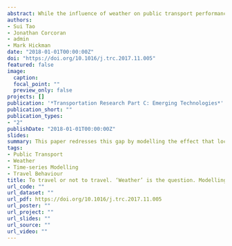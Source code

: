 ```yaml
---
abstract: While the influence of weather on public transport performance and ridership has been the topic for some research, the real-time response of transit usage to variations in weather conditions is yet to be fully understood. This paper redresses this gap by modelling the effect that local weather conditions exert on hourly bus ridership in sub-tropical Brisbane, Australia. Drawing on a transit smart card data set and detailed weather measurements, a suite of time-series regression models are computed to capture the concurrent and lagged effects that weather conditions exert on bus ridership. Our findings highlight that changes in particularly temperature and rainfall were found to induce significant hour-to-hour changes in bus ridership, with such effects varying markedly across both a 24 h period and the transit network. These results are important for public transport service operations in their capacity to inform timely responses to real-time changes in passengers’ travel demand induced by the onset of particular weather conditions.
authors:
- Sui Tao
- Jonathan Corcoran
- admin
- Mark Hickman
date: "2018-01-01T00:00:00Z"
doi: "https://doi.org/10.1016/j.trc.2017.11.005"
featured: false
image:
  caption: 
  focal_point: ""
  preview_only: false
projects: []
publication: '*Transportation Research Part C: Emerging Technologies*'
publication_short: ""
publication_types:
- "2"
publishDate: "2018-01-01T00:00:00Z"
slides: 
summary: This paper redresses this gap by modelling the effect that local weather conditions exert on hourly bus ridership in sub-tropical Brisbane, Australia.
tags:
- Public Transport
- Weather
- Time-series Modelling
- Travel Behaviour
title: To travel or not to travel. ‘Weather’ is the question. Modelling the effect of local weather conditions on bus ridership
url_code: ""
url_dataset: ""
url_pdf: https://doi.org/10.1016/j.trc.2017.11.005
url_poster: ""
url_project: ""
url_slides: ""
url_source: ""
url_video: ""
---
```


